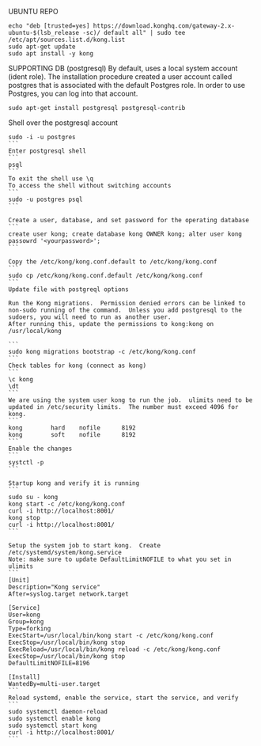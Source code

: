 UBUNTU REPO
```
echo "deb [trusted=yes] https://download.konghq.com/gateway-2.x-ubuntu-$(lsb_release -sc)/ default all" | sudo tee /etc/apt/sources.list.d/kong.list 
sudo apt-get update
sudo apt install -y kong
```


SUPPORTING DB (postgresql)
By default, uses a local system account (ident role).  The installation procedure created a user account called postgres that is associated with the default Postgres role. In order to use Postgres, you can log into that account.
```
sudo apt-get install postgresql postgresql-contrib
```
Shell over the postgresql account
````
sudo -i -u postgres
```
Enter postgresql shell
```
psql
```
To exit the shell use \q
To access the shell without switching accounts
```
sudo -u postgres psql
```

Create a user, database, and set password for the operating database
```
create user kong; create database kong OWNER kong; alter user kong passowrd '<yourpassword>';
```

Copy the /etc/kong/kong.conf.default to /etc/kong/kong.conf
```
sudo cp /etc/kong/kong.conf.default /etc/kong/kong.conf
```
Update file with postgreql options

Run the Kong migrations.  Permission denied errors can be linked to non-sudo running of the command.  Unless you add postgresql to the sudoers, you will need to run as another user.
After running this, update the permissions to kong:kong on /usr/local/kong

```
sudo kong migrations bootstrap -c /etc/kong/kong.conf
```
Check tables for kong (connect as kong)
```
\c kong
\dt
```
We are using the system user kong to run the job.  ulimits need to be updated in /etc/security limits.  The number must exceed 4096 for kong.
```
kong		hard	nofile		8192
kong		soft	nofile		8192
```
Enable the changes
```
systctl -p
```

Startup kong and verify it is running
```
sudo su - kong
kong start -c /etc/kong/kong.conf
curl -i http://localhost:8001/
kong stop
curl -i http://localhost:8001/
```

Setup the system job to start kong.  Create /etc/systemd/system/kong.service
Note: make sure to update DefaultLimitNOFILE to what you set in ulimits
```
[Unit]
Description="Kong service"
After=syslog.target network.target

[Service]
User=kong
Group=kong
Type=forking
ExecStart=/usr/local/bin/kong start -c /etc/kong/kong.conf
ExecStop=/usr/local/bin/kong stop 
ExecReload=/usr/local/bin/kong reload -c /etc/kong/kong.conf
ExecStop=/usr/local/bin/kong stop
DefaultLimitNOFILE=8196

[Install]
WantedBy=multi-user.target
```
Reload systemd, enable the service, start the service, and verify
```
sudo systemctl daemon-reload
sudo systemctl enable kong
sudo systemctl start kong
curl -i http://localhost:8001/
```


